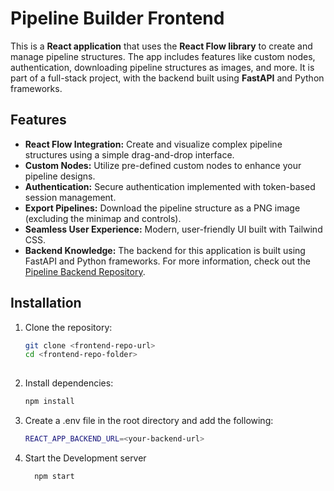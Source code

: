 # Pipeline Builder Frontend

This is a **React application** that uses the **React Flow library** to create and manage pipeline structures. The app includes features like custom nodes, authentication, downloading pipeline structures as images, and more. It is part of a full-stack project, with the backend built using **FastAPI** and Python frameworks.

## Features

- **React Flow Integration:** Create and visualize complex pipeline structures using a simple drag-and-drop interface.
- **Custom Nodes:** Utilize pre-defined custom nodes to enhance your pipeline designs.
- **Authentication:** Secure authentication implemented with token-based session management.
- **Export Pipelines:** Download the pipeline structure as a PNG image (excluding the minimap and controls).
- **Seamless User Experience:** Modern, user-friendly UI built with Tailwind CSS.
- **Backend Knowledge:** The backend for this application is built using FastAPI and Python frameworks. For more information, check out the [Pipeline Backend Repository](https://github.com/Boss-Lord-Sean-Gangster/Pipeline-backend).


## Installation

1. Clone the repository:

   ```bash
   git clone <frontend-repo-url>
   cd <frontend-repo-folder>
 
2. Install dependencies:

   ```bash
   npm install

   
3. Create a .env file in the root directory and add the following:

   ```bash
   REACT_APP_BACKEND_URL=<your-backend-url>

4. Start the Development server

   ```bash
     npm start
